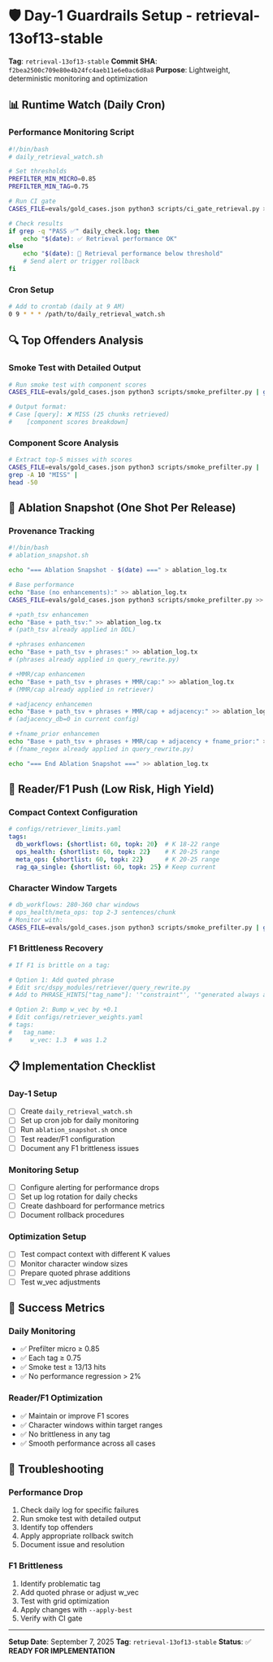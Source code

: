 # 🛡️ Day-1 Guardrails Setup - retrieval-13of13-stable

**Tag**: `retrieval-13of13-stable`
**Commit SHA**: `f2bea2500c709e80e4b24fc4aeb11e6e0ac6d8a8`
**Purpose**: Lightweight, deterministic monitoring and optimization

## 📊 **Runtime Watch (Daily Cron)**

### **Performance Monitoring Script**
```bash
#!/bin/bash
# daily_retrieval_watch.sh

# Set thresholds
PREFILTER_MIN_MICRO=0.85
PREFILTER_MIN_TAG=0.75

# Run CI gate
CASES_FILE=evals/gold_cases.json python3 scripts/ci_gate_retrieval.py > daily_check.log 2>&1

# Check results
if grep -q "PASS ✅" daily_check.log; then
    echo "$(date): ✅ Retrieval performance OK"
else
    echo "$(date): 🚨 Retrieval performance below threshold"
    # Send alert or trigger rollback
fi
```

### **Cron Setup**
```bash
# Add to crontab (daily at 9 AM)
0 9 * * * /path/to/daily_retrieval_watch.sh
```

## 🔍 **Top Offenders Analysis**

### **Smoke Test with Detailed Output**
```bash
# Run smoke test with component scores
CASES_FILE=evals/gold_cases.json python3 scripts/smoke_prefilter.py | grep -A 5 "Case.*MISS"

# Output format:
# Case [query]: ❌ MISS (25 chunks retrieved)
#    [component scores breakdown]
```

### **Component Score Analysis**
```bash
# Extract top-5 misses with scores
CASES_FILE=evals/gold_cases.json python3 scripts/smoke_prefilter.py |
grep -A 10 "MISS" |
head -50
```

## 📸 **Ablation Snapshot (One Shot Per Release)**

### **Provenance Tracking**
```bash
#!/bin/bash
# ablation_snapshot.sh

echo "=== Ablation Snapshot - $(date) ===" > ablation_log.tx

# Base performance
echo "Base (no enhancements):" >> ablation_log.tx
CASES_FILE=evals/gold_cases.json python3 scripts/smoke_prefilter.py >> ablation_log.tx

# +path_tsv enhancemen
echo "Base + path_tsv:" >> ablation_log.tx
# (path_tsv already applied in DDL)

# +phrases enhancemen
echo "Base + path_tsv + phrases:" >> ablation_log.tx
# (phrases already applied in query_rewrite.py)

# +MMR/cap enhancemen
echo "Base + path_tsv + phrases + MMR/cap:" >> ablation_log.tx
# (MMR/cap already applied in retriever)

# +adjacency enhancemen
echo "Base + path_tsv + phrases + MMR/cap + adjacency:" >> ablation_log.tx
# (adjacency_db=0 in current config)

# +fname_prior enhancemen
echo "Base + path_tsv + phrases + MMR/cap + adjacency + fname_prior:" >> ablation_log.tx
# (fname_regex already applied in query_rewrite.py)

echo "=== End Ablation Snapshot ===" >> ablation_log.tx
```

## 🚀 **Reader/F1 Push (Low Risk, High Yield)**

### **Compact Context Configuration**
```yaml
# configs/retriever_limits.yaml
tags:
  db_workflows: {shortlist: 60, topk: 20}  # K 18-22 range
  ops_health: {shortlist: 60, topk: 22}    # K 20-25 range
  meta_ops: {shortlist: 60, topk: 22}      # K 20-25 range
  rag_qa_single: {shortlist: 60, topk: 25} # Keep current
```

### **Character Window Targets**
```bash
# db_workflows: 280-360 char windows
# ops_health/meta_ops: top 2-3 sentences/chunk
# Monitor with:
CASES_FILE=evals/gold_cases.json python3 scripts/smoke_prefilter.py | grep -o "score=[0-9.]*"
```

### **F1 Brittleness Recovery**
```bash
# If F1 is brittle on a tag:

# Option 1: Add quoted phrase
# Edit src/dspy_modules/retriever/query_rewrite.py
# Add to PHRASE_HINTS["tag_name"]: '"constraint"', '"generated always as"'

# Option 2: Bump w_vec by +0.1
# Edit configs/retriever_weights.yaml
# tags:
#   tag_name:
#     w_vec: 1.3  # was 1.2
```

## 📋 **Implementation Checklist**

### **Day-1 Setup**
- [ ] Create `daily_retrieval_watch.sh`
- [ ] Set up cron job for daily monitoring
- [ ] Run `ablation_snapshot.sh` once
- [ ] Test reader/F1 configuration
- [ ] Document any F1 brittleness issues

### **Monitoring Setup**
- [ ] Configure alerting for performance drops
- [ ] Set up log rotation for daily checks
- [ ] Create dashboard for performance metrics
- [ ] Document rollback procedures

### **Optimization Setup**
- [ ] Test compact context with different K values
- [ ] Monitor character window sizes
- [ ] Prepare quoted phrase additions
- [ ] Test w_vec adjustments

## 🎯 **Success Metrics**

### **Daily Monitoring**
- ✅ Prefilter micro ≥ 0.85
- ✅ Each tag ≥ 0.75
- ✅ Smoke test ≥ 13/13 hits
- ✅ No performance regression > 2%

### **Reader/F1 Optimization**
- ✅ Maintain or improve F1 scores
- ✅ Character windows within target ranges
- ✅ No brittleness in any tag
- ✅ Smooth performance across all cases

## 🔧 **Troubleshooting**

### **Performance Drop**
1. Check daily log for specific failures
2. Run smoke test with detailed output
3. Identify top offenders
4. Apply appropriate rollback switch
5. Document issue and resolution

### **F1 Brittleness**
1. Identify problematic tag
2. Add quoted phrase or adjust w_vec
3. Test with grid optimization
4. Apply changes with `--apply-best`
5. Verify with CI gate

---

**Setup Date**: September 7, 2025
**Tag**: `retrieval-13of13-stable`
**Status**: ✅ **READY FOR IMPLEMENTATION**
